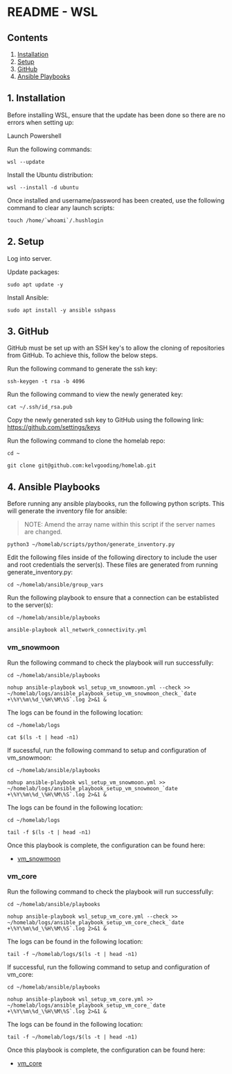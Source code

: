 # README - WSL

## Contents

1. [Installation](#1-installation)
2. [Setup](#2-setup)
3. [GitHub](#3-github)
4. [Ansible Playbooks](#5-ansible-playbooks)

## 1. Installation

Before installing WSL, ensure that the update has been done so there are no errors when setting up:

Launch Powershell

Run the following commands:

```
wsl --update
```
Install the Ubuntu distribution:
```
wsl --install -d ubuntu
```
Once installed and username/password has been created, use the following command to clear any launch scripts:
```
touch /home/`whoami`/.hushlogin
```

## 2. Setup

Log into server.

Update packages:

```
sudo apt update -y
```

Install Ansible:

```
sudo apt install -y ansible sshpass
```

## 3. GitHub

GitHub must be set up with an SSH key's to allow the cloning of repositories from GitHub. To achieve this, follow the below steps.

Run the following command to generate the ssh key:

```
ssh-keygen -t rsa -b 4096
```

Run the following command to view the newly generated key:

```
cat ~/.ssh/id_rsa.pub
```

Copy the newly generated ssh key to GitHub using the following link: https://github.com/settings/keys

Run the following command to clone the homelab repo:

```
cd ~
```
```
git clone git@github.com:kelvgooding/homelab.git
```

## 4. Ansible Playbooks

Before running any ansible playbooks, run the following python scripts. This will generate the inventory file for ansible:

> NOTE: Amend the array name within this script if the server names are changed.

```
python3 ~/homelab/scripts/python/generate_inventory.py
```

Edit the following files inside of the following directory to include the user and root credentials the server(s). These files are generated from running generate_inventory.py:

```
cd ~/homelab/ansible/group_vars
```

Run the following playbook to ensure that a connection can be establisted to the server(s):

```
cd ~/homelab/ansible/playbooks
```

```
ansible-playbook all_network_connectivity.yml
```

### vm_snowmoon

Run the following command to check the playbook will run successfully:

```
cd ~/homelab/ansible/playbooks
```
```
nohup ansible-playbook wsl_setup_vm_snowmoon.yml --check >> ~/homelab/logs/ansible_playbook_setup_vm_snowmoon_check_`date +\%Y\%m\%d_\%H\%M\%S`.log 2>&1 &
```

The logs can be found in the following location:

```
cd ~/homelab/logs
```
```
cat $(ls -t | head -n1)
```

If sucessful, run the following command to setup and configuration of vm_snowmoon:

```
cd ~/homelab/ansible/playbooks
```
```
nohup ansible-playbook wsl_setup_vm_snowmoon.yml >> ~/homelab/logs/ansible_playbook_setup_vm_snowmoon_`date +\%Y\%m\%d_\%H\%M\%S`.log 2>&1 &
```

The logs can be found in the following location:

```
cd ~/homelab/logs
```
```
tail -f $(ls -t | head -n1)
```

Once this playbook is complete, the configuration can be found here:

* [vm_snowmoon](README_vm_snowmoon.md)

### vm_core

Run the following command to check the playbook will run successfully:

```
cd ~/homelab/ansible/playbooks
```

```
nohup ansible-playbook wsl_setup_vm_core.yml --check >> ~/homelab/logs/ansible_playbook_setup_vm_core_check_`date +\%Y\%m\%d_\%H\%M\%S`.log 2>&1 &
```
The logs can be found in the following location:

```
tail -f ~/homelab/logs/$(ls -t | head -n1)
```

If successful, run the following command to setup and configuration of vm_core:

```
cd ~/homelab/ansible/playbooks
```
```
nohup ansible-playbook wsl_setup_vm_core.yml >> ~/homelab/logs/ansible_playbook_setup_vm_core_`date +\%Y\%m\%d_\%H\%M\%S`.log 2>&1 &
```

The logs can be found in the following location:

```
tail -f ~/homelab/logs/$(ls -t | head -n1)
```

Once this playbook is complete, the configuration can be found here:

* [vm_core](README_vm_core.md)
